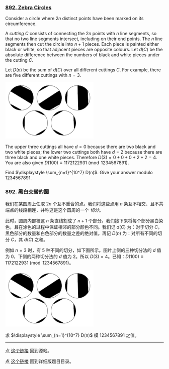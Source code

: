 ### [892. Zebra Circles](https://projecteuler.net/problem=863)

Consider a circle where $2n$ distinct points have been marked on its circumference.

A <i>cutting</i> $C$ consists of connecting the $2n$ points with $n$ line segments, so that no two line segments intersect, including on their end points. The $n$ line segments then cut the circle into $n + 1$ pieces.
Each piece is painted either black or white, so that adjacent pieces are opposite colours.
Let $d(C)$ be the absolute difference between the numbers of black and white pieces under the cutting $C$.

Let $D(n)$ be the sum of $d(C)$ over all different cuttings $C$.
For example, there are five different cuttings with $n = 3$.

![](images/0892_Zebra.png)

The upper three cuttings all have $d = 0$ because there are two black and two white pieces; the lower two cuttings both have $d = 2$ because there are three black and one white pieces.
Therefore $D(3) = 0 + 0 + 0 + 2 + 2 = 4$. 
You are also given $D(100) \equiv 1172122931\pmod{1234567891}$.

Find $\displaystyle \sum_{n=1}^{10^7} D(n)$. Give your answer modulo $1234567891$.

### 892. 黑白交替的圆

我们在某圆周上任取 $2n$ 个互不重合的点。我们将这些点用 $n$ 条互不相交、且不共端点的线段相连，并称这是这个圆周的一个 *切分*。

此时，圆周内部被这 $n$ 条直线割成了 $n + 1$ 个部分。我们接下来将每个部分黑白染色，且在涂色的过程中保证相邻的部分颜色不同。我们记 $d(C)$ 为：对于切分 $C$，黑色部分的数量和白色部分的数量之差的绝对值。再记 $D(n)$ 为：对所有不同的切分 $C$，其 $d(C)$ 之和。

例如 $n = 3$ 时，有 $5$ 种不同的切分，如下图所示。图片上侧的三种切分法的 $d$ 值为 0，下侧的两种切分法的 $d$ 值为 2。所以 $D(3) = 4$。已知：$D(100) \equiv 1172122931\pmod{1234567891}$。

![](images/0892_Zebra.png)

求 $\displaystyle \sum_{n=1}^{10^7} D(n)$ 模 $1234567891$ 之值。

---

点 [这个链接](https://fsy-juruo.github.io/pe-chinese-translation/) 回到源站。

点 [这个链接](https://fsy-juruo.github.io/pe-chinese-translation/detailed_content_archives.html) 回到详细版题目目录。